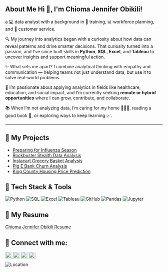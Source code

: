 ## About Me Hi 👋, I'm Chioma Jennifer Obikili! 

a 💻 data analyst with a background in 🧠 training, 📊 workforce planning, and 🤝 customer service.

🔍 My journey into analytics began with a curiosity about how data can reveal patterns and drive smarter decisions. That curiosity turned into a passion, and I’ve since built skills in **Python**, **SQL**, **Excel**, and **Tableau** to uncover insights and support meaningful action.

✨ What sets me apart? I combine analytical thinking with empathy and communication — helping teams not just understand data, but use it to solve real-world problems.

🚀 I’m passionate about applying analytics in fields like healthcare, education, and social impact, and I’m currently seeking **remote or hybrid opportunities** where I can grow, contribute, and collaborate.

📚 When I’m not analyzing data, I’m caring for my home 👨‍👩‍👧, reading a good book 📖, or exploring ways to keep learning 📈.

---
## 📂 My Projects

- [Preparing for Influenza Season](https://github.com/ChiomaObikili/Preparing-for-Influenza-Season/tree/main)
- [Rockbuster Stealth Data Analysis](https://github.com/ChiomaObikili/Rockbuster-Stealth-Project/tree/main)
- [Instacart Grocery Basket Analysis](https://github.com/ChiomaObikili/Instacart-Grocery-Basket-Project/tree/main)
- [Pig E Bank Churn Analysis](https://github.com/ChiomaObikili/Pig-E-Bank-Analysis-Project/tree/main)
- [King County Housing Price Prediction](https://github.com/ChiomaObikili/King-House-County-Analysis-Project/tree/main)


## 💼 Tech Stack & Tools

![Python](https://img.shields.io/badge/Python-3776AB?style=for-the-badge&logo=python&logoColor=white)
![SQL](https://img.shields.io/badge/SQL-4479A1?style=for-the-badge&logo=postgresql&logoColor=white)
![Excel](https://img.shields.io/badge/Excel-217346?style=for-the-badge&logo=microsoft-excel&logoColor=white)
![Tableau](https://img.shields.io/badge/Tableau-E97627?style=for-the-badge&logo=tableau&logoColor=white)
![GitHub](https://img.shields.io/badge/GitHub-181717?style=for-the-badge&logo=github&logoColor=white)
![Pandas](https://img.shields.io/badge/Pandas-150458?style=for-the-badge&logo=pandas&logoColor=white)
![Jupyter](https://img.shields.io/badge/Jupyter-F37626?style=for-the-badge&logo=jupyter&logoColor=white)


## 📂 My Resume
[Chioma Jennifer Obikili Resume](https://github.com/ChiomaObikili/Chioma-Jennifer-Obikili-Resume/blob/main/Chioma%20Jennifer%20Obikili%20Resume..pdf)



<h2> 🤳 Connect with me:</h2>

[<img align="left" alt="Chioma Obikili | LinkedIn" width="22px" src="https://cdn.jsdelivr.net/npm/simple-icons@v3/icons/linkedin.svg" />][linkedin]
[<img align="left" alt="Chioma Obikili | GitHub" width="22px" src="https://cdn.jsdelivr.net/npm/simple-icons@v3/icons/github.svg" />][github]
[<img align="left" alt="Chioma Obikili | Email" width="22px" src="https://cdn.jsdelivr.net/npm/simple-icons@v3/icons/gmail.svg" />][email]
[<img align="left" alt="Chioma Obikili | Tableau" width="22px" src="https://cdn.jsdelivr.net/npm/simple-icons@v3/icons/tableau.svg" />][tableau]

<br />

[linkedin]: https://www.linkedin.com/in/chioma-obikili/  
[github]: https://github.com/ChiomaObikili  
[email]: mailto:obikilichioma9@gmail.com  
[tableau]: https://public.tableau.com/app/profile/chioma.jennifer.obikili/vizzes


![Location](https://img.shields.io/badge/Location-Aachen,%20Germany-blue?style=flat-square&logo=googlemaps)


